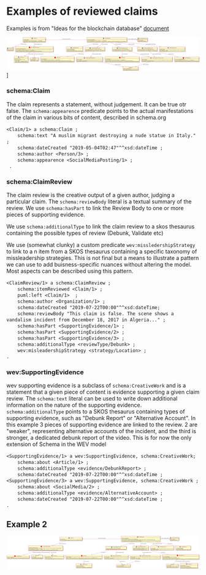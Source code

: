 # Examples of reviewed claims


Examples is from "Ideas for the blockchain database" [document](https://docs.google.com/document/d/1S7PU6D2ULBo8xkPgKiTA9ejE1DVzmbj7dZ1mj5eU7G8) 

![](statue.png)]


### schema:Claim 

The claim represents a statement, without judgement. It can be true otr false. The `schema:appearence` predicate points to the actual manifestations of the claim in various bits of content, described in  schema.org 

```ttl
<Claim/1> a schema:Claim ;
    schema:text "A muslim migrant destroying a nude statue in Italy." ;
    schema:dateCreated "2019-05-04T02:47"^^xsd:dateTime ;
    schema:author <Person/3> ;
    schema:appearence <SocialMediaPosting/1> ;
 .
```

### schema:ClaimReview

The claim review is the creative output of a given author, judging a particular claim. The `schema:reviewBody` literal is a textual summary of the review.
We use `schema:hasPart` to link the Review Body to one or more pieces of supporting evidence. 

We use `schema:additionalType` to link the claim review to a skos thesaurus containing the possible types of review (Debunk, Validate etc)

We use (somewhat clunky) a custom predicate `wev:missledershipStrategy` to link to a n item from a SKOS thesaurus containing a specific taxonomy of missleadership strategies. This is not final but a means to illustrate a pattern we can use to add buisness-specific nuances without altering the model. Most aspects can be described using this pattern. 


```ttl
<ClaimReview/1> a schema:ClaimReview ;
    schema:itemReviewed <Claim/1> ;
    puml:left <Claim/1>  ;
    schema:author <Organization/1> ;
    schema:dateCreated "2019-07-22T00:00"^^xsd:dateTime;
    schema:reviewBody "This claim is false. The scene shows a vandalism incident from December 18, 2017 in Algeria..." ;
    schema:hasPart <SupportingEvidence/1> ;
    schema:hasPart <SupportingEvidence/2> ;
    schema:hasPart <SupportingEvidence/3> ;
    schema:additionalType <reviewType/Debunk> ;
    wev:misleadershipStrategy <strategy/Location> ;
.
```

### wev:SupportingEvidence

wev supporting evidence is a subclass of `schema:CreativeWork` and is a statement that a given piece of content is evidence supporting a given claim review. 
The `schema:text` literal can be used to write down additional information on the nature of the supporting evidence.
`schema:additionalType` points to a SKOS thesaurus containing types of supporting evidence, such as "Debunk Report" or "Alternative Account".
In this example 3 pieces of supporting evidence are linked to the review. 2 are "weaker", representing alternative accounts of the incident, and the third is stronger, a dedicated debunk report of the video. 
This is for now the only extension of Schema in the WEV model
  
```ttl
<SupportingEvidence/1> a wev:SupportingEvidence, schema:CreativeWork;
    schema:about <Article/1> ;
    schema:additionalType <evidence/DebunkReport> ;
    schema:dateCreated "2019-07-22T00:00"^^xsd:dateTime ;
<SupportingEvidence/3> a wev:SupportingEvidence, schema:CreativeWork ;
    schema:about <SocialMedia/2> ;
    schema:additionalType <evidence/AlternativeAccount> ;
    schema:dateCreated "2019-07-22T00:00"^^xsd:dateTime ;
.
```

## Example 2

![](cemetary.png)
